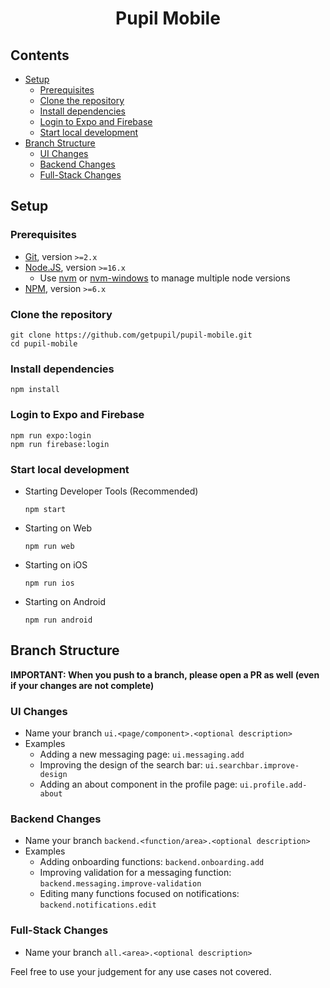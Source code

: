 <h1 align="center">Pupil Mobile</h1>

## Contents <!-- omit in toc -->

- [Setup](#setup)
  - [Prerequisites](#prerequisites)
  - [Clone the repository](#clone-the-repository)
  - [Install dependencies](#install-dependencies)
  - [Login to Expo and Firebase](#login-to-expo-and-firebase)
  - [Start local development](#start-local-development)
- [Branch Structure](#branch-structure)
  - [UI Changes](#ui-changes)
  - [Backend Changes](#backend-changes)
  - [Full-Stack Changes](#full-stack-changes)

## Setup

### Prerequisites

- [Git](https://git-scm.com/), version `>=2.x`
- [Node.JS](https://nodejs.org/en/), version `>=16.x`
  - Use [nvm](https://github.com/nvm-sh/nvm) or [nvm-windows](https://github.com/coreybutler/nvm-windows) to manage multiple node versions
- [NPM](https://www.npmjs.com/), version `>=6.x`

### Clone the repository

```shell
git clone https://github.com/getpupil/pupil-mobile.git
cd pupil-mobile
```

### Install dependencies

```shell
npm install
```

### Login to Expo and Firebase

```shell
npm run expo:login
npm run firebase:login
```

### Start local development

- Starting Developer Tools (Recommended)

  ```shell
  npm start
  ```

- Starting on Web

  ```shell
  npm run web
  ```

- Starting on iOS

  ```shell
  npm run ios
  ```

- Starting on Android

  ```shell
  npm run android
  ```

## Branch Structure

**IMPORTANT: When you push to a branch, please open a PR as well (even if your changes are not complete)**

### UI Changes

- Name your branch `ui.<page/component>.<optional description>`
- Examples
  - Adding a new messaging page: `ui.messaging.add`
  - Improving the design of the search bar: `ui.searchbar.improve-design`
  - Adding an about component in the profile page: `ui.profile.add-about`

### Backend Changes

- Name your branch `backend.<function/area>.<optional description>`
- Examples
  - Adding onboarding functions: `backend.onboarding.add`
  - Improving validation for a messaging function: `backend.messaging.improve-validation`
  - Editing many functions focused on notifications: `backend.notifications.edit`

### Full-Stack Changes

- Name your branch `all.<area>.<optional description>`

Feel free to use your judgement for any use cases not covered.
